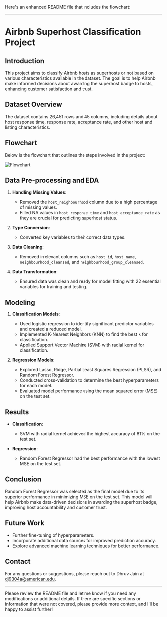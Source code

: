 Here's an enhanced README file that includes the flowchart:

---

# Airbnb Superhost Classification Project

## Introduction
This project aims to classify Airbnb hosts as superhosts or not based on various characteristics available in the dataset. The goal is to help Airbnb make informed decisions about awarding the superhost badge to hosts, enhancing customer satisfaction and trust.

## Dataset Overview
The dataset contains 26,451 rows and 45 columns, including details about host response time, response rate, acceptance rate, and other host and listing characteristics.

## Flowchart
Below is the flowchart that outlines the steps involved in the project:

![Flowchart](data:image/png;base64,ENCODED_IMAGE_DATA)

## Data Pre-processing and EDA
1. **Handling Missing Values**: 
   - Removed the `host_neighbourhood` column due to a high percentage of missing values.
   - Filled NA values in `host_response_time` and `host_acceptance_rate` as they are crucial for predicting superhost status.
   
2. **Type Conversion**:
   - Converted key variables to their correct data types.

3. **Data Cleaning**:
   - Removed irrelevant columns such as `host_id`, `host_name`, `neighbourhood_cleansed`, and `neighbourhood_group_cleansed`.

4. **Data Transformation**:
   - Ensured data was clean and ready for model fitting with 22 essential variables for training and testing.

## Modeling
1. **Classification Models**:
   - Used logistic regression to identify significant predictor variables and created a reduced model.
   - Implemented K-Nearest Neighbors (KNN) to find the best `k` for classification.
   - Applied Support Vector Machine (SVM) with radial kernel for classification.

2. **Regression Models**:
   - Explored Lasso, Ridge, Partial Least Squares Regression (PLSR), and Random Forest Regressor.
   - Conducted cross-validation to determine the best hyperparameters for each model.
   - Evaluated model performance using the mean squared error (MSE) on the test set.

## Results
- **Classification**:
  - SVM with radial kernel achieved the highest accuracy of 81% on the test set.
  
- **Regression**:
  - Random Forest Regressor had the best performance with the lowest MSE on the test set.

## Conclusion
Random Forest Regressor was selected as the final model due to its superior performance in minimizing MSE on the test set. This model will help Airbnb make data-driven decisions in awarding the superhost badge, improving host accountability and customer trust.

## Future Work
- Further fine-tuning of hyperparameters.
- Incorporate additional data sources for improved prediction accuracy.
- Explore advanced machine learning techniques for better performance.

## Contact
For any questions or suggestions, please reach out to Dhruv Jain at [dj9304a@american.edu](mailto:dj9304a@american.edu).

---

Please review the README file and let me know if you need any modifications or additional details. If there are specific sections or information that were not covered, please provide more context, and I'll be happy to assist further!
